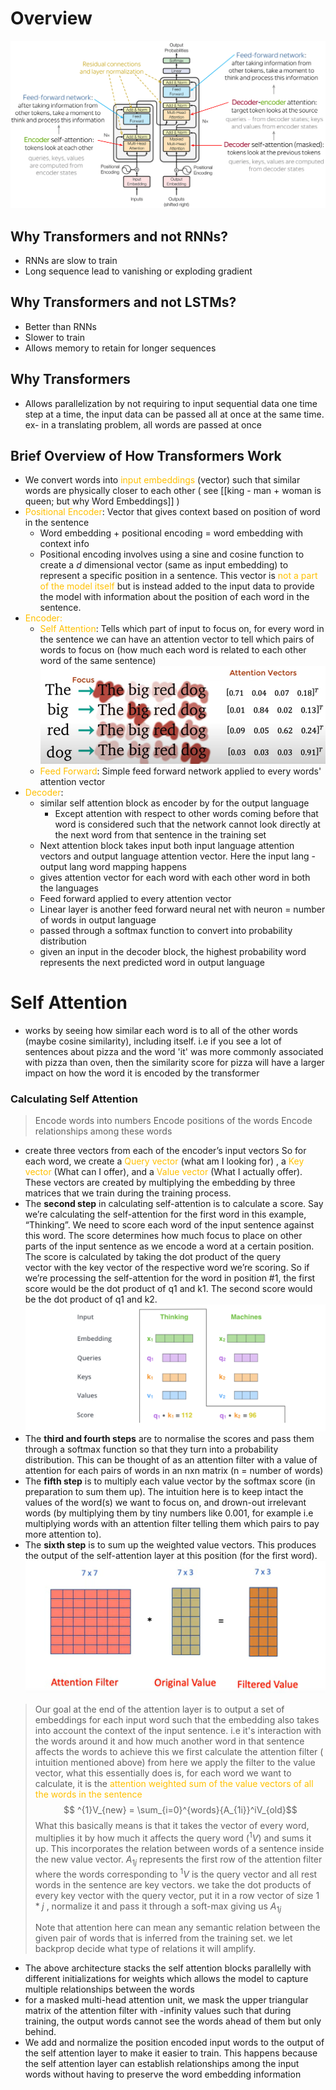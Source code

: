 # Overview
![Pasted image 20230920190956.png](../Images/Pasted%20image%2020230920190956.png)
## Why Transformers and not RNNs?

- RNNs are slow to train
- Long sequence lead to vanishing or exploding gradient
## Why Transformers and not LSTMs?

- Better than RNNs
- Slower to train
- Allows memory to retain for longer sequences
## Why Transformers

- Allows parallelization by not requiring to input sequential data one time step at a time, the input data can be passed all at once at the same time. ex- in a translating problem, all words are passed at once 
## Brief Overview of How Transformers Work

- We convert words into <span style="color:#ffc000">input embeddings</span> (vector) such that similar words are physically closer to each other  ( see [[king - man + woman is queen; but why Word Embeddings]] ) 
- <span style="color:#ffc000">Positional Encoder</span>: Vector that gives context based on position of word in the sentence
	- Word embedding + positional encoding = word embedding with context info
	- Positional encoding involves using a sine and cosine function to create a $d$ dimensional vector (same as input embedding) to represent a specific position in a sentence. This vector is <span style="color:#ffc000">not a part of the model itself</span> but is instead added to the input data to provide the model with information about the position of each word in the sentence.
- <span style="color:#ffc000">Encoder:</span>
	- <span style="color:#ffc000">Self Attention</span>: Tells which part of input to focus on, for every word in the sentence we can have an attention vector to tell which pairs of words to focus on (how much each word is related to each other word of the same sentence) ![Pasted image 20230920191806.png](../Images/Pasted%20image%2020230920191806.png)
	- <span style="color:#ffc000">Feed Forward</span>: Simple feed forward network applied to every words' attention vector
- <span style="color:#ffc000">Decoder</span>:
	- similar self attention block as encoder by for the output language 
		- Except attention with respect to other words coming before that word is considered such that the network cannot look directly at the next word from that sentence in the training set
	- Next attention block takes input both input language attention vectors and output language attention vector. Here the input lang - output lang word mapping happens
	- gives attention vector for each word with each other word in both the languages
	- Feed forward applied to every attention vector
	- Linear layer is another feed forward neural net with neuron = number of words in output language
	- passed through a softmax function to convert into probability distribution
	- given an input in the decoder block, the highest probability word represents the next predicted word in output language
# Self Attention

- works by seeing how similar each word is to all of the other words (maybe cosine similarity), including itself. i.e if you see a lot of sentences about pizza and the word 'it' was more commonly associated with pizza than oven, then the similarity score for pizza will have a larger impact on how the word it is encoded by the transformer
### Calculating Self Attention

>Encode words into numbers
>Encode positions of the words
>Encode relationships among these words

- create three vectors from each of the encoder’s input vectors So for each word, we create a <span style="color:#ffc000">Query vector</span> (what am I looking for) , a <span style="color:#ffc000">Key vector</span> (What can I offer), and a <span style="color:#ffc000">Value vector</span> (What I actually offer). These vectors are created by multiplying the embedding by three matrices that we train during the training process.
- The **second step** in calculating self-attention is to calculate a score. Say we’re calculating the self-attention for the first word in this example, “Thinking”. We need to score each word of the input sentence against this word. The score determines how much focus to place on other parts of the input sentence as we encode a word at a certain position. The score is calculated by taking the dot product of the query vector with the key vector of the respective word we’re scoring. So if we’re processing the self-attention for the word in position #1, the first score would be the dot product of q1 and k1. The second score would be the dot product of q1 and k2. ![Pasted image 20230921011033.png](../Images/Pasted%20image%2020230921011033.png)
- The **third and fourth steps** are to normalise the scores and pass them through a softmax function so that they turn into a probability distribution. This can be thought of as an attention filter with a value of attention for each pairs of words in an nxn matrix (n = number of words)
- The **fifth step** is to multiply each value vector by the softmax score (in preparation to sum them up). The intuition here is to keep intact the values of the word(s) we want to focus on, and drown-out irrelevant words (by multiplying them by tiny numbers like 0.001, for example i.e multiplying words with an attention filter telling them which pairs to pay more attention to). 
- The **sixth step** is to sum up the weighted value vectors. This produces the output of the self-attention layer at this position (for the first word).![](../Images/Pasted%20image%2020230921160304.png)

> Our goal at the end of the attention layer is to output a set of embeddings 
> for each input word such that the embedding also takes into account the context of the input sentence. i.e it's interaction with the words around it and how much another word in that sentence affects the words
> to achieve this we first calculate the attention filter ( intuition mentioned above) from here we apply the filter to the value vector, what this essentially does is, for each word we want to calculate, it is the <span style="color:#ffc000">attention weighted sum of the value vectors of all the words in the sentence</span> $$ ^{1}V_{new} = \sum_{i=0}^{words}{A_{1i}}^iV_{old}$$
> What this basically means is that it takes the vector of every word, multiplies it by how much it affects the query word ($^1V$) and sums it up. This incorporates the relation between words of a sentence inside the new value vector. $A_{1j}$ represents the first row of the attention filter where the words corresponding to $^1V$ is the query vector and all rest words in the sentence are key vectors. we take the dot products of every key vector with the query vector, put it in a row vector of size $1 *j$ , normalize it and pass it through a soft-max giving us $A_{1j}$
> 
> Note that attention here can mean any semantic relation between the given pair of words that is inferred from the training set. we let backprop decide what type of relations it will amplify.

- The above architecture stacks the self attention blocks parallelly with different initializations for weights which allows the model to capture multiple relationships between the words
- for a masked multi-head attention unit, we mask the upper triangular matrix of the attention filter with -infinity values such that during training, the output words cannot see the words ahead of them but only behind.
- We add and normalize the position encoded input words to the output of the self attention layer to make it easier to train. This happens because the self attention layer can establish relationships among the input words without having to preserve the word embedding information